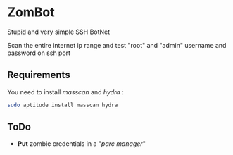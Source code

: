 # ZomBot

Stupid and very simple SSH BotNet

Scan the entire internet ip range and test "root" and "admin" username and password on ssh port

## Requirements

You need to install _masscan_ and _hydra_ :

```bash
sudo aptitude install masscan hydra
```

## ToDo

* **Put** zombie credentials in a "_parc manager_"
